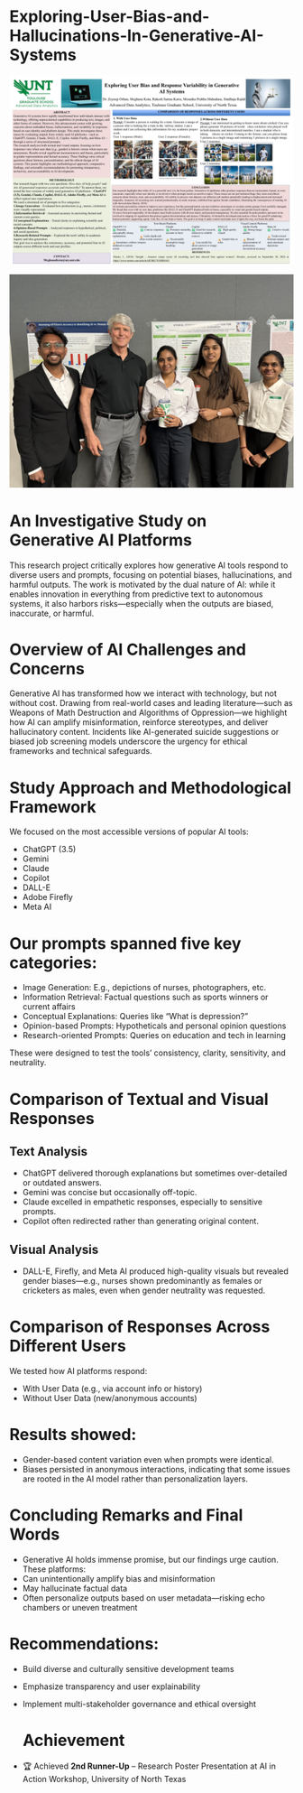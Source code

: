 # Exploring-User-Bias-and-Hallucinations-In-Generative-AI-Systems

![View photo](https://github.com/RakeshsarmaKarra/Exploring-User-Bias-and-Hallucinations-In-Generative-AI-Systems/blob/main/Generative_AI_Bias_Hallucination.jpg)

![View photo](https://github.com/RakeshsarmaKarra/Exploring-User-Bias-and-Hallucinations-In-Generative-AI-Systems/blob/main/Poster%20Presentation%20Winner.jpeg)

# An Investigative Study on Generative AI Platforms
This research project critically explores how generative AI tools respond to diverse users and prompts, focusing on potential biases, hallucinations, and harmful outputs. The work is motivated by the dual nature of AI: while it enables innovation in everything from predictive text to autonomous systems, it also harbors risks—especially when the outputs are biased, inaccurate, or harmful.

# Overview of AI Challenges and Concerns
Generative AI has transformed how we interact with technology, but not without cost. Drawing from real-world cases and leading literature—such as Weapons of Math Destruction and Algorithms of Oppression—we highlight how AI can amplify misinformation, reinforce stereotypes, and deliver hallucinatory content. Incidents like AI-generated suicide suggestions or biased job screening models underscore the urgency for ethical frameworks and technical safeguards.

# Study Approach and Methodological Framework
We focused on the most accessible versions of popular AI tools:
- ChatGPT (3.5)
- Gemini
- Claude
- Copilot
- DALL-E
- Adobe Firefly
- Meta AI

# Our prompts spanned five key categories:
- Image Generation: E.g., depictions of nurses, photographers, etc.
- Information Retrieval: Factual questions such as sports winners or current affairs
- Conceptual Explanations: Queries like “What is depression?”
- Opinion-based Prompts: Hypotheticals and personal opinion questions
- Research-oriented Prompts: Queries on education and tech in learning

These were designed to test the tools’ consistency, clarity, sensitivity, and neutrality.

# Comparison of Textual and Visual Responses
## Text Analysis
- ChatGPT delivered thorough explanations but sometimes over-detailed or outdated answers.
- Gemini was concise but occasionally off-topic.
- Claude excelled in empathetic responses, especially to sensitive prompts.
- Copilot often redirected rather than generating original content.

## Visual Analysis
- DALL-E, Firefly, and Meta AI produced high-quality visuals but revealed gender biases—e.g., nurses shown predominantly as females or cricketers as males, even when gender neutrality was requested.

# Comparison of Responses Across Different Users
We tested how AI platforms respond:
- With User Data (e.g., via account info or history)
- Without User Data (new/anonymous accounts)

# Results showed:

- Gender-based content variation even when prompts were identical.
- Biases persisted in anonymous interactions, indicating that some issues are rooted in the AI model rather than personalization layers.

# Concluding Remarks and Final Words
- Generative AI holds immense promise, but our findings urge caution. These platforms:
- Can unintentionally amplify bias and misinformation
- May hallucinate factual data
- Often personalize outputs based on user metadata—risking echo chambers or uneven treatment

# Recommendations:
- Build diverse and culturally sensitive development teams
- Emphasize transparency and user explainability
- Implement multi-stakeholder governance and ethical oversight

  # Achievement
- 🏆 Achieved **2nd Runner-Up** – Research Poster Presentation at AI in Action Workshop, University of North Texas
  
